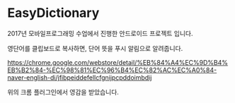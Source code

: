 # EasyDictionary

2017년 모바일프로그래밍 수업에서 진행한 안드로이드 프로젝트 입니다.

영단어를 클립보드로 복사하면, 단어 뜻을 푸시 알림으로 알려줍니다.

https://chrome.google.com/webstore/detail/%EB%84%A4%EC%9D%B4%EB%B2%84-%EC%98%81%EC%96%B4%EC%82%AC%EC%A0%84-naver-english-di/jfibpeiddefellcfgnijpcpddoimbdij

위의 크롬 플러그인에서 영감을 받았습니다.
